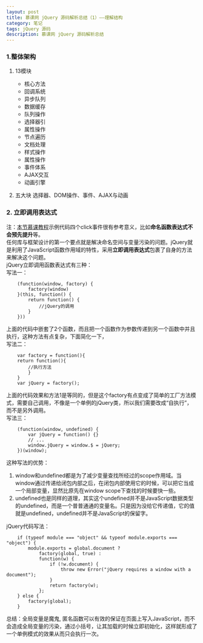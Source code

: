 ```yaml
---
layout: post
title: 慕课网 jQuery 源码解析总结（1）——理解结构
category: 笔记
tags: jQuery 源码
description: 慕课网 jQuery 源码解析总结
---
```


### 1.整体架构
1. 13模块
	- 核心方法
	- 回调系统
	- 异步队列
	- 数据缓存
	- 队列操作
	- 选择器引
	- 属性操作
	- 节点遍历
	- 文档处理
	- 样式操作
	- 属性操作
	- 事件体系
	- AJAX交互
	- 动画引擎

2. 五大块
	选择器、DOM操作、事件、AJAX与动画

### 2. 立即调用表达式
注：[本节慕课教程](http://www.imooc.com/code/3247)示例代码四个click事件很有参考意义，比如**命名函数表达式不会预先提升**等。  
任何库与框架设计的第一个要点就是解决命名空间与变量污染的问题。jQuery就是利用了JavaScript函数作用域的特性，采用**立即调用表达式**包裹了自身的方法来解决这个问题。  
jQuery立即调用函数表达式有三种：  
写法一：  

		(function(window, factory) {
    		factory(window)
		}(this, function() {
    		return function() {
       			//jQuery的调用
   			}
		}))
上面的代码中嵌套了2个函数，而且把一个函数作为参数传递到另一个函数中并且执行，这种方法有点复杂，下面简化一下，  
写法二：

		var factory = function(){
    	return function(){
        	//执行方法
   			}
		}
		var jQuery = factory();
上面的代码效果和方法1是等同的，但是这个factory有点变成了简单的工厂方法模式，需要自己调用，不像是一个单例的jQuery类，所以我们需要改成“自执行”，而不是另外调用。  
写法三：

		(function(window, undefined) {
	    	var jQuery = function() {}
		    // ...
	    	window.jQuery = window.$ = jQuery;
		})(window);

这种写法的优势：

1. window和undefined都是为了减少变量查找所经过的scope作用域。当window通过传递给闭包内部之后，在闭包内部使用它的时候，可以把它当成一个局部变量，显然比原先在window scope下查找的时候要快一些。
2. undefined也是同样的道理，其实这个undefined并不是JavaScript数据类型的undefined，而是一个普普通通的变量名。只是因为没给它传递值，它的值就是undefined，undefined并不是JavaScript的保留字。

jQuery代码写法：
		
		if (typeof module === "object" && typeof module.exports === "object") {
   			module.exports = global.document ?
        		factory(global, true) :
        		function(w) {
            		if (!w.document) {
                		throw new Error("jQuery requires a window with a document");
            		}
            		return factory(w);
    			};
		} else {
    		factory(global);
		}

总结：全局变量是魔鬼, 匿名函数可以有效的保证在页面上写入JavaScript，而不会造成全局变量的污染，通过小括号，让其加载的时候立即初始化，这样就形成了一个单例模式的效果从而只会执行一次。